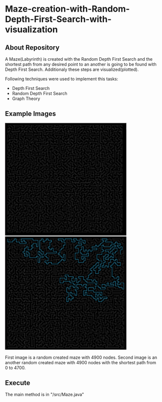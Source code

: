 # Maze-creation-with-Random-Depth-First-Search-with-visualization
## About Repository
A Maze(Labyrinth) is created with the Random Depth First Search and the shortest path from any desired point to an another is going to be found with Depth First Search. Additionaly these steps are visualized(plotted).

Following techniques were used to implement this tasks:
- Depth First Search
- Random Depth First Search
- Graph Theory

## Example Images

<img src="/img/1.png" width="400">
<img src="/img/2.png" width="400">

First image is a random created maze with 4900 nodes.
Second image is an another random created maze with 4900 nodes with the shortest path from 0 to 4700.

## Execute

The main method is in "/src/Maze.java"
